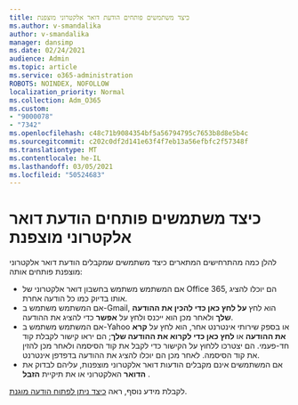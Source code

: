 ```yaml
---
title: כיצד משתמשים פותחים הודעת דואר אלקטרוני מוצפנת
ms.author: v-smandalika
author: v-smandalika
manager: dansimp
ms.date: 02/24/2021
audience: Admin
ms.topic: article
ms.service: o365-administration
ROBOTS: NOINDEX, NOFOLLOW
localization_priority: Normal
ms.collection: Adm_O365
ms.custom:
- "9000078"
- "7342"
ms.openlocfilehash: c48c71b9084354bf5a56794795c7653b8d8e5b4c
ms.sourcegitcommit: c202c0df2d141e63f4f7eb13a56efbfc2f57348f
ms.translationtype: MT
ms.contentlocale: he-IL
ms.lasthandoff: 03/05/2021
ms.locfileid: "50524683"
---
```

# <a name="how-users-open-an-encrypted-email-message"></a>כיצד משתמשים פותחים הודעת דואר אלקטרוני מוצפנת

להלן כמה מהתרחישים המתארים כיצד משתמשים שמקבלים הודעת דואר אלקטרוני מוצפנת פותחים אותה:

- אם המשתמש משתמש בחשבון דואר אלקטרוני של Office 365, הם יוכלו להציג אותו בדיוק כמו כל הודעה אחרת.
- אם המשתמש משתמש ב-Gmail, הוא לחץ **על לחץ כאן כדי להכין את ההודעה שלך** ולאחר מכן הוא ייכנס ולחץ על **אפשר** כדי להציג את ההודעה.
- אם המשתמש משתמש ב-Yahoo או בספק שירותי אינטרנט אחר, הוא לחץ על **קרא את ההודעה** או **לחץ כאן כדי לקרוא את ההודעה שלך**; הם יראו קישור לקבלת קוד חד-פעמי. הם יצטרכו ללחוץ על הקישור כדי לקבל את קוד הסיסמה ולאחר מכן להזין את קוד הסיסמה. לאחר מכן הם יוכלו להציג את ההודעה בדפדפן אינטרנט.
- אם המשתמשים אינם מקבלים הודעות דואר אלקטרוני מוצפנות, עליהם לבדוק את **הדואר** האלקטרוני או את תיקיית **הזבל** .

לקבלת מידע נוסף, ראה [כיצד ניתן לפתוח הודעה מוגנת](https://support.microsoft.com/topic/how-do-i-open-a-protected-message-1157a286-8ecc-4b1e-ac43-2a608fbf3098).